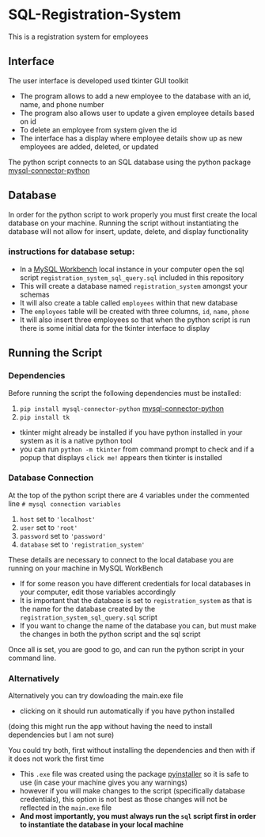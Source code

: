 # SQL-Registration-System

This is a registration system for employees

## Interface
The user interface is developed used tkinter GUI toolkit
- The program allows to add a new employee to the database with an id, name, and phone number
- The program also allows user to update a given employee details based on id
- To delete an employee from system given the id
- The interface has a display where employee details show up as new employees are added, deleted, or updated 

The python script connects to an SQL database using the python package [mysql-connector-python](https://pypi.org/project/mysql-connector-python/)

## Database
In order for the python script to work properly you must first create the local database on your machine. Running the script without instantiating the database 
will not allow for insert, update, delete, and display functionality

### instructions for database setup: 
- In a [MySQL Workbench](https://www.mysql.com/products/workbench/) local instance in your computer open the sql script `registration_system_sql_query.sql` included in this repository
- This will create a database named `registration_system` amongst your schemas
- It will also create a table called `employees` within that new database
- The `employees` table will be created with three columns, `id`, `name`, `phone`
- It will also insert three employees so that when the python script is run there is some initial data for the tkinter interface to display


## Running the Script

### Dependencies
Before running the script the following dependencies must be installed: 
1. `pip install mysql-connector-python` [mysql-connector-python](https://pypi.org/project/mysql-connector-python/)
2. `pip install tk`
- tkinter might already be installed if you have python installed in your system as it is a native python tool
- you can run `python -m tkinter` from command prompt to check and if a popup that displays `click me!` appears then tkinter is installed

### Database Connection
At the top of the python script there are 4 variables under the commented line `# mysql connection variables`
1. `host` set to `'localhost'`
2. `user` set to `'root'`
3. `password` set to `'password'`
4. `database` set to `'registration_system'`

These details are necessary to connect to the local database you are running on your machine in MySQL WorkBench
- If for some reason you have different credentials for local databases in your computer, edit those variables accordingly 
- It is important that the database is set to `registration_system` as that is the name for the database created by the `registration_system_sql_query.sql` script
- If you want to change the name of the database you can, but must make the changes in both the python script and the sql script

Once all is set, you are good to go, and can run the python script in your command line. 

### Alternatively
Alternatively you can try dowloading the main.exe file
- clicking on it should run automatically if you have python installed 

(doing this might run the app without having the need to install dependencies but I am not sure)

You could try both, first without installing the dependencies and then with if it does not work the first time

- This `.exe` file was created using the package [pyinstaller](https://pyinstaller.org/en/stable/) so it is safe to use (in case your machine gives you any warnings)
- however if you will make changes to the script (specifically database credentials), this option is not best as those changes will not be reflected in the `main.exe` file
- **And most importantly, you must always run the `sql` script first in order to instantiate the database in your local machine**
